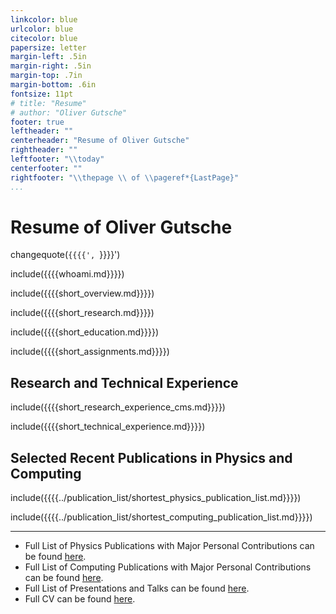 ```yaml
---
linkcolor: blue
urlcolor: blue
citecolor: blue
papersize: letter
margin-left: .5in
margin-right: .5in
margin-top: .7in
margin-bottom: .6in
fontsize: 11pt
# title: "Resume"
# author: "Oliver Gutsche"
footer: true
leftheader: ""
centerheader: "Resume of Oliver Gutsche"
rightheader: ""
leftfooter: "\\today"
centerfooter: ""
rightfooter: "\\thepage \\ of \\pageref*{LastPage}"
...
```


# Resume of Oliver Gutsche

changequote(`{{{{', `}}}}')

include({{{{whoami.md}}}})

<!--  ------------------- -->


include({{{{short_overview.md}}}})

<!--  ------------------- -->


include({{{{short_research.md}}}})

<!--  ------------------- -->


include({{{{short_education.md}}}})

<!--  ------------------- -->


include({{{{short_assignments.md}}}})

<!-- \newpage -->

## Research and Technical Experience

include({{{{short_research_experience_cms.md}}}})

include({{{{short_technical_experience.md}}}})

## Selected Recent Publications in Physics and Computing

include({{{{../publication_list/shortest_physics_publication_list.md}}}})

include({{{{../publication_list/shortest_computing_publication_list.md}}}})

----------

* Full List of Physics Publications with Major Personal Contributions can be found [here](https://github.com/gutsche/ForThePublic/raw/master/publication_list/physics_publication_list.pdf).
* Full List of Computing Publications with Major Personal Contributions can be found [here](https://github.com/gutsche/ForThePublic/raw/master/publication_list/computing_publication_list.pdf).
* Full List of Presentations and Talks can be found [here](https://github.com/gutsche/ForThePublic/raw/master/talk_list/talk_list.pdf).
* Full CV can be found [here](https://github.com/gutsche/ForThePublic/raw/master/cv/cv.pdf).
